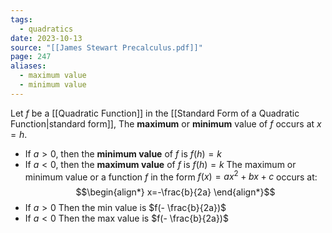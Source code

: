 ```yaml
---
tags:
  - quadratics
date: 2023-10-13
source: "[[James Stewart Precalculus.pdf]]"
page: 247
aliases:
  - maximum value
  - minimum value
---
```

Let $f$ be a [[Quadratic Function]] in the [[Standard Form of a Quadratic Function|standard form]], The **maximum** or **minimum** value of $f$ occurs at $x = h$.
- If $a \gt 0$, then the **minimum value** of $f$ is $f(h) = k$
- If $a \lt 0$, then the **maximum value** of $f$ is $f(h) = k$
The maximum or minimum value or a function $f$ in the form $f(x) = ax^{2}+bx+c$ occurs at:
$$\begin{align*}
x=-\frac{b}{2a}
\end{align*}$$
- If $a\gt 0$ Then the min value is $f(- \frac{b}{2a})$ 
- If $a\lt 0$ Then the max value is $f(- \frac{b}{2a})$

